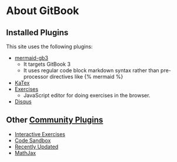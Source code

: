# About GitBook

## Installed Plugins <i class="fa fa-font-awesome" aria-hidden="true"></i>

This site uses the following plugins:

- [mermaid-gb3](https://plugins.gitbook.com/plugin/mermaid-gb3)
  - It targets GitBook 3
  - It uses regular code block markdown syntax rather than pre-processor directives like {&percnt; mermaid &percnt;}
- [KaTex](https://plugins.gitbook.com/plugin/katex)
- [Exercises](https://plugins.gitbook.com/plugin/exercises)
  - JavaScript editor for doing exercises in the browser.
- [Disqus](https://plugins.gitbook.com/plugin/disqus)

## Other [Community Plugins](https://plugins.gitbook.com/)

* [Interactive Exercises](https://plugins.gitbook.com/plugin/exercises)
* [Code Sandbox](https://plugins.gitbook.com/plugin/codesandbox)
* [Recently Updated](https://plugins.gitbook.com/plugin/recently-updated)
* [MathJax](https://plugins.gitbook.com/plugin/mathjax)